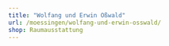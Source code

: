 ```yaml
---
title: "Wolfang und Erwin Oßwald"
url: /moessingen/wolfang-und-erwin-osswald/
shop: Raumausstattung
---
```

